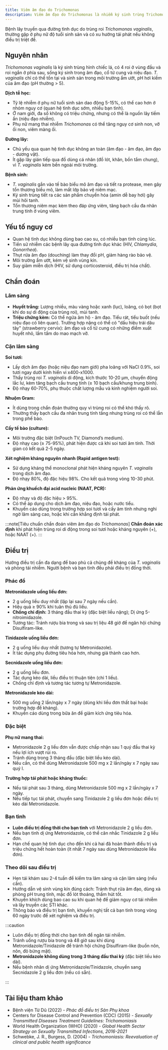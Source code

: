 ```yaml
---
title: Viêm âm đạo do Trichomonas
description: Viêm âm đạo do Trichomonas là nhiễm ký sinh trùng Trichomonas vaginalis qua đường tình dục, gây viêm nhiễm cấp tính hoặc mạn tính ở âm đạo và niệu đạo.
---
```


Bệnh lây truyền qua đường tình dục do trùng roi _Trichomonas vaginalis_, thường gặp ở phụ nữ độ tuổi sinh sản và có xu hướng tái phát nếu không điều trị triệt để.

## Nguyên nhân

_Trichomonas vaginalis_ là ký sinh trùng hình chiếc lá, có 4 roi ở vùng đầu và roi ngắn ở phía sau, sống ký sinh trong âm đạo, cổ tử cung và niệu đạo. _T. vaginalis_ chỉ có thể tồn tại và sinh sản trong môi trường ẩm ướt, pH hơi kiềm của âm đạo (pH thường > 5).

**Dịch tễ học:**

- Tỷ lệ nhiễm ở phụ nữ tuổi sinh sản dao động 5-15%, có thể cao hơn ở nhóm nguy cơ (quan hệ tình dục sớm, nhiều bạn tình).
- Ở nam giới, đa số không có triệu chứng, nhưng có thể là nguồn lây tiềm ẩn (niệu đạo nhiễm).
- Phụ nữ mang thai nhiễm _Trichomonas_ có thể tăng nguy cơ sinh non, vỡ ối non, viêm màng ối.

**Đường lây:**

- Chủ yếu qua quan hệ tình dục không an toàn (âm đạo - âm đạo, âm đạo - dương vật).
- Ít gặp lây gián tiếp qua đồ dùng cá nhân (đồ lót, khăn, bồn tắm chung), vì _T. vaginalis_ kém bền ngoài môi trường.

**Bệnh sinh:**

- _T. vaginalis_ gắn vào tế bào biểu mô âm đạo và tiết ra protease, men gây tổn thương biểu mô, làm mất lớp bảo vệ niêm mạc.
- Ký sinh trùng tiết ra các sản phẩm chuyển hóa (amin dễ bay hơi) gây mùi hôi tanh.
- Tổn thương niêm mạc kèm theo đáp ứng viêm, tăng bạch cầu đa nhân trung tính ở vùng viêm.

## Yếu tố nguy cơ

- Quan hệ tình dục không dùng bao cao su, có nhiều bạn tình cùng lúc.
- Tiền sử nhiễm các bệnh lây qua đường tình dục khác (HIV, _Chlamydia_, _Gonorrhea_).
- Thụt rửa âm đạo (douching) làm thay đổi pH, giảm hàng rào bảo vệ.
- Môi trường ẩm ướt, kém vệ sinh vùng kín.
- Suy giảm miễn dịch (HIV, sử dụng corticosteroid, điều trị hóa chất).

## Chẩn đoán

### Lâm sàng

- **Huyết trắng:** Lượng nhiều, màu vàng hoặc xanh (lục), loãng, có bọt (bọt khí do sự di động của trùng roi), mùi tanh.
- **Triệu chứng kèm:** Có thể ngứa âm hộ - âm đạo. Tiểu rát, tiểu buốt (nếu niệu đạo có liên quan). Trường hợp nặng có thể có "dấu hiệu trái dâu tây" (strawberry cervix): âm đạo và cổ tử cung có những điểm xuất huyết nhỏ, lấm tấm do mao mạch vỡ.

### Cận lâm sàng

**Soi tươi:**

- Lấy dịch âm đạo (hoặc niệu đạo nam giới) pha loãng với NaCl 0.9%, soi tươi ngay dưới kính hiển vi x400-x1000.
- Thấy trùng roi _T. vaginalis_ di động, kích thước 10-20 µm, chuyển động lắc lư, kèm tăng bạch cầu trung tính (≥ 10 bạch cầu/khung trung bình).
- Độ nhạy 60-70%, phụ thuộc chất lượng mẫu và kinh nghiệm người soi.

**Nhuộm Gram:**

- Ít dùng trong chẩn đoán thường quy vì trùng roi có thể khó thấy rõ.
- Thường thấy bạch cầu đa nhân trung tính tăng nhưng trùng roi có thể lẫn trong phế bào.

**Cấy tế bào (culture):**

- Môi trường đặc biệt (InPouch TV, Diamond’s medium).
- Độ nhạy cao (≥ 75-95%), phát hiện được cả khi soi tươi âm tính. Thời gian có kết quả 2-5 ngày.

**Xét nghiệm kháng nguyên nhanh (Rapid antigen test):**

- Sử dụng kháng thể monoclonal phát hiện kháng nguyên _T. vaginalis_ trong dịch âm đạo.
- Độ nhạy 80%, độ đặc hiệu 98%. Cho kết quả trong vòng 10-30 phút.

**Phản ứng khuếch đại acid nucleic (NAAT, PCR):**

- Độ nhạy và độ đặc hiệu > 95%.
- Có thể áp dụng cho dịch âm đạo, niệu đạo, hoặc nước tiểu.
- Khuyến cáo dùng trong trường hợp soi tươi và cấy âm tính nhưng nghi ngờ lâm sàng cao, hoặc khi cần khẳng định tái phát.

:::note[Tiêu chuẩn chẩn đoán viêm âm đạo do _Trichomonas_]
**Chẩn đoán xác định** khi phát hiện trùng roi di động trong soi tươi hoặc kháng nguyên (+), hoặc NAAT (+).
:::

## Điều trị

Hướng điều trị cần đa dạng để bao phủ cả chủng đề kháng của _T. vaginalis_ và phòng tái nhiễm. Người bệnh và bạn tình đều phải điều trị đồng thời.

### Phác đồ

**Metronidazole uống liều đơn:**

- 2 g uống liều duy nhất (lặp lại sau 7 ngày nếu cần).
- Hiệu quả ≥ 90% khi tuân thủ đủ liều.
- **Chống chỉ định:** 3 tháng đầu thai kỳ (đặc biệt liều nặng); Dị ứng 5-nitroimidazole.
- Tương tác: Tránh rượu bia trong và sau trị liệu 48 giờ để ngăn hội chứng Disulfiram-like.

**Tinidazole uống liều đơn:**

- 2 g uống liều duy nhất (tương tự Metronidazole).
- Ít tác dụng phụ đường tiêu hóa hơn, nhưng giá thành cao hơn.

**Secnidazole uống liều đơn:**

- 2 g uống liều đơn.
- Tác dụng kéo dài, liều điều trị thuận tiện (chỉ 1 liều).
- Chống chỉ định và tương tác tương tự Metronidazole.

**Metronidazole kéo dài:**

- 500 mg uống 2 lần/ngày x 7 ngày (dùng khi liều đơn thất bại hoặc trường hợp đề kháng).
- Khuyến cáo dùng trong bữa ăn để giảm kích ứng tiêu hóa.

### Đặc biệt

**Phụ nữ mang thai:**

- Metronidazole 2 g liều đơn vẫn được chấp nhận sau 1 quý đầu thai kỳ nếu lợi ích vượt rủi ro.
- Tránh dùng trong 3 tháng đầu (đặc biệt liều kéo dài).
- Nếu cần, có thể dùng Metronidazole 500 mg x 2 lần/ngày x 7 ngày sau quý I.

**Trường hợp tái phát hoặc kháng thuốc:**

- Nếu tái phát sau 3 tháng, dùng Metronidazole 500 mg x 2 lần/ngày x 7 ngày.
- Nếu tiếp tục tái phát, chuyển sang Tinidazole 2 g liều đơn hoặc điều trị kéo dài Metronidazole.

### Bạn tình

- **Luôn điều trị đồng thời cho bạn tình** với Metronidazole 2 g liều đơn.
- Nếu bạn tình dị ứng Metronidazole, có thể cân nhắc Tinidazole 2 g liều đơn.
- Hạn chế quan hệ tình dục cho đến khi cả hai đã hoàn thành điều trị và triệu chứng hết hoàn toàn (ít nhất 7 ngày sau dùng Metronidazole liều đơn).

### Theo dõi sau điều trị

- Hẹn tái khám sau 2-4 tuần để kiểm tra lâm sàng và cận lâm sàng (nếu cần).
- Hướng dẫn vệ sinh vùng kín đúng cách: Tránh thụt rửa âm đạo, dùng xà phòng pH trung tính, mặc đồ lót thoáng, thấm hút tốt.
- Khuyến khích dùng bao cao su khi quan hệ để giảm nguy cơ tái nhiễm và lây truyền các STI khác.
- Thông báo và điều trị bạn tình, khuyến nghị tất cả bạn tình trong vòng 60 ngày trước để xét nghiệm và điều trị.

:::caution

- Luôn điều trị đồng thời cho bạn tình để ngăn tái nhiễm.
- Tránh uống rượu bia trong và 48 giờ sau khi dùng Metronidazole/Tinidazole để tránh hội chứng Disulfiram-like (buồn nôn, nôn, đỏ bừng mặt).
- **Metronidazole không dùng trong 3 tháng đầu thai kỳ** (đặc biệt liều kéo dài).
- Nếu bệnh nhân dị ứng Metronidazole/Tinidazole, chuyển sang Secnidazole 2 g liều đơn (nếu có sẵn).

:::

## Tài liệu tham khảo

- Bệnh viện Từ Dũ (2022) - _Phác đồ điều trị Sản Phụ khoa_
- Centers for Disease Control and Prevention (CDC) (2015) - _Sexually Transmitted Diseases Treatment Guidelines: Trichomoniasis_
- World Health Organization (WHO) (2020) - _Global Health Sector Strategy on Sexually Transmitted Infections, 2016-2021_
- Schwebke, J. R., Burgess, D. (2004) - _Trichomoniasis: Reevaluation of clinical and public health significance_
